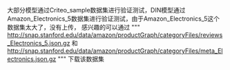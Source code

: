 大部分模型通过Criteo_sample数据集进行验证测试，DIN模型通过Amazon_Electronics_5数据集进行验证测试，由于Amazon_Electronics_5这个数据集太大了，没有上传，
感兴趣的可以通过
"""
http://snap.stanford.edu/data/amazon/productGraph/categoryFiles/reviews_Electronics_5.json.gz
和 
http://snap.stanford.edu/data/amazon/productGraph/categoryFiles/meta_Electronics.json.gz
"""
下载该数据集
